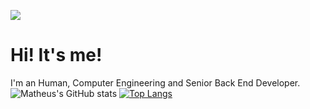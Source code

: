 ![](https://komarev.com/ghpvc/?username=matheuspsantos&color=blueviolet)


# Hi! It's me!
I'm an Human, Computer Engineering and Senior Back End Developer.
![Matheus's GitHub stats](https://github-readme-stats.vercel.app/api?username=matheuspsantos&show_icons=true) [![Top Langs](https://github-readme-stats.vercel.app/api/top-langs/?username=matheuspsantos&layout=compact&&exclude_repo=matheuspsantos.github.io,if68x-c91&hide=html,php,scss,css,markdown)](https://github.com/matheuspsantos/github-readme-stats)
